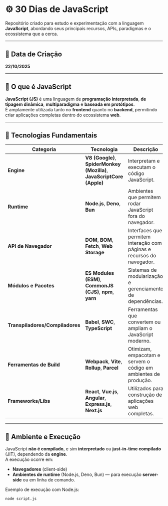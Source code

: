 # ⚙️ 30 Dias de JavaScript

Repositório criado para estudo e experimentação com a linguagem **JavaScript**, abordando seus principais recursos, APIs, paradigmas e o ecossistema que a cerca.  

---

## 📅 Data de Criação
**22/10/2025**

---

## 🧠 O que é JavaScript

**JavaScript (JS)** é uma linguagem de **programação interpretada**, **de tipagem dinâmica**, **multiparadigma** e **baseada em protótipos**.  
É amplamente utilizada tanto no **frontend** quanto no **backend**, permitindo criar aplicações completas dentro do ecossistema **web**.

---

## 🧩 Tecnologias Fundamentais

| Categoria | Tecnologia | Descrição |
|------------|-------------|-----------|
| **Engine** | **V8 (Google)**, **SpiderMonkey (Mozilla)**, **JavaScriptCore (Apple)** | Interpretam e executam o código JavaScript. |
| **Runtime** | **Node.js**, **Deno**, **Bun** | Ambientes que permitem rodar JavaScript fora do navegador. |
| **API de Navegador** | **DOM**, **BOM**, **Fetch**, **Web Storage** | Interfaces que permitem interação com páginas e recursos do navegador. |
| **Módulos e Pacotes** | **ES Modules (ESM)**, **CommonJS (CJS)**, **npm**, **yarn** | Sistemas de modularização e gerenciamento de dependências. |
| **Transpiladores/Compiladores** | **Babel**, **SWC**, **TypeScript** | Ferramentas que convertem ou ampliam o JavaScript moderno. |
| **Ferramentas de Build** | **Webpack**, **Vite**, **Rollup**, **Parcel** | Otimizam, empacotam e servem o código em ambientes de produção. |
| **Frameworks/Libs** | **React**, **Vue.js**, **Angular**, **Express.js**, **Next.js** | Utilizados para construção de aplicações web completas. |

---

## 🧰 Ambiente e Execução

JavaScript **não é compilado**, e sim **interpretado** ou **just-in-time compilado** (JIT), dependendo da **engine**.  
A execução ocorre em:
- **Navegadores** (client-side)
- **Ambientes de runtime** (Node.js, Deno, Bun) — para execução **server-side** ou em linha de comando.

Exemplo de execução com Node.js:
```bash
node script.js

